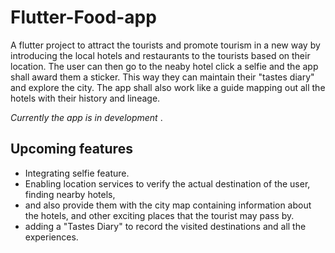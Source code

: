 # Flutter-Food-app

A flutter project to attract the tourists and promote tourism in a new way by introducing the local hotels and restaurants to the tourists based on their location.
The user can then go to the neaby hotel click a selfie and the app shall award them a sticker. 
This way they can maintain their "tastes diary" and explore the city. The app shall also work like a guide mapping out all the hotels with their history and lineage.


*Currently the app is in development* .

## Upcoming features
- Integrating selfie feature.
- Enabling location services to verify the actual destination of the user, finding nearby hotels,
- and also provide them with the city map containing information about the hotels, and other exciting places that the tourist may pass by.
- adding a "Tastes Diary" to record the visited destinations and all the experiences.
